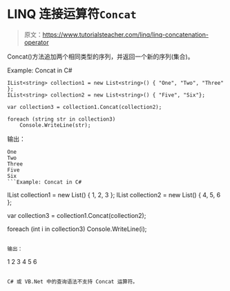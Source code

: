 # LINQ 连接运算符`Concat`

> 原文：<https://www.tutorialsteacher.com/linq/linq-concatenation-operator>

Concat()方法追加两个相同类型的序列，并返回一个新的序列(集合)。

Example: Concat in C#

```
IList<string> collection1 = new List<string>() { "One", "Two", "Three" };
IList<string> collection2 = new List<string>() { "Five", "Six"};

var collection3 = collection1.Concat(collection2);

foreach (string str in collection3)
    Console.WriteLine(str);
```

输出：

```
One
Two
Three
Five
Six
```Example: Concat in C#

```
IList<int> collection1 = new List<int>() { 1, 2, 3 };
IList<int> collection2 = new List<int>() { 4, 5, 6 };

var collection3 = collection1.Concat(collection2);

foreach (int i in collection3)
    Console.WriteLine(i);
```

输出：

```
1
2
3
4
5
6
```

C# 或 VB.Net 中的查询语法不支持 Concat 运算符。